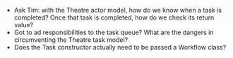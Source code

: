 * Ask Tim: with the Theatre actor model, how do we know when a task is completed? Once
  that task is completed, how do we check its return value?
* Got to ad responsibilities to the task queue? What are the dangers in
  circumventing the Theatre task model?
* Does the Task constructor actually need to be passed a Workflow class?
